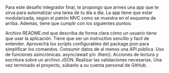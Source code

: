 Para este desafío integrador final, te propongo que armes una app que te sirva para automatizar una tarea de tu día a día. La app tiene que estar modularizada, según el patrón MVC como se muestra en el esquema de arriba. Además, tiene que cumplir con los siguientes puntos:

Archivo README.md que describa de forma clara cómo un usuario tiene que usar la aplicación. Tiene que ser un instructivo sencillo y facil de entender. Aprovechá los scripts configurables del package.json para simplificar los comandos.
Consumir datos de al menos una API pública.
Uso de funciones asincrónicas: async/await y/o .then().
Acciones de lectura y escritura sobre un archivo JSON.
Realizar las validaciones necesarias.
Una vez terminado el proyecto, súbanlo a su cuenta personal de GitHub.